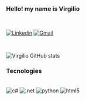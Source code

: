 ### Hello! my name is Virgilio 
<br>

[![Linkedin](https://img.shields.io/badge/LinkedIn-0077B5?style=for-the-badge&logo=linkedin&logoColor=white)](https://www.linkedin.com/in/virgilio-breda-4563b1259/)
[![Gmail](https://img.shields.io/badge/Gmail-D14836?style=for-the-badge&logo=gmail&logoColor=white)]()

<br>

![Virgilio GitHub stats](https://github-readme-stats.vercel.app/api?username=virgiliobreda&show_icons=true&theme=tokyonight)

### Tecnologies
<div style="display: inline_block"><br/>
    <img align="center" alt="c#" src ="https://img.shields.io/badge/C%23-239120?style=for-the-badge&logo=c-sharp&logoColor=white">
    <img align="center" alt=".net" src ="https://img.shields.io/badge/.NET-5C2D91?style=for-the-badge&logo=.net&logoColor=white"
    center" alt="html5">
     <img align="center" alt="python" src ="https://img.shields.io/badge/Python-14354C?style=for-the-badge&logo=python&logoColor=white">    
    <img align="center" alt="html5" src ="https://img.shields.io/badge/HTML-239120?style=for-the-badge&logo=html5&logoColor=white">
</div><br/>
